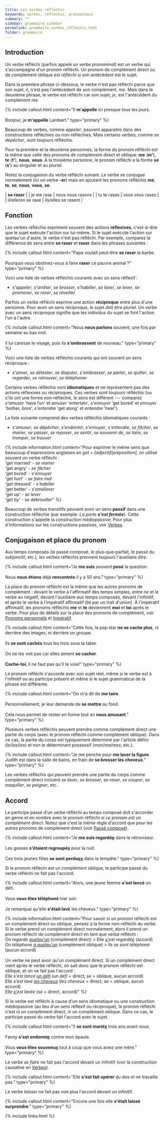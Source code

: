 ```yaml
---
title: Les verbes réfléchis
keywords: verbes, réfléchis, pronominaux
summary: ""
sidebar: grammaire_sidebar
permalink: grammaire_verbes_réfléchis.html
folder: grammaire
---
```


## Introduction

Un verbe réfléchi (parfois appelé un *verbe pronominal*) est un verbe qui s'accompagne d'un pronom réfléchi. Un pronom de complément direct ou de complément oblique est *réfléchi* si son antécédent est le sujet.

Dans la première phrase ci-dessous, le verbe n'est pas réfléchi parce que son sujet, *il*, n'est pas l'antécédent de son complément, *me*. Mais dans la deuxième phrase, le verbe est réfléchi car son sujet, *je*, est l'antécédent du complément *me*.

{% include callout.html content="Il **m'appelle** ici presque tous les jours.<br/><br/>Bonjour, je **m'appelle** Lambert." type="primary" %}

Beaucoup de verbes, comme *appeler*, peuvent apparaitre dans des constructions réfléchies ou non-réfléchies. Mais certains verbes, comme *se dépêcher*, sont toujours réfléchis.

Pour la première et la deuxième personnes, la forme du pronom réfléchi est la même que celle des pronoms de complément direct et oblique: **me** (**m'**), **te** (**t'**), **nous**, **vous**. À la troisième personne, le pronom réfléchi a la forme **se** (**s'**) au singulier et au pluriel.

Notez la conjugaison du verbe réfléchi suivant. Le verbe se conjugue normalement (ici un verbe **-er**) mais en ajoutant les pronoms réfléchis **me**, **te**, **se**, **nous**, **vous**, **se**.

| **se raser** |
| je me rase | nous nous rasons |
| tu te rases | vous vous rasez |
| il/elle/on se rase | ils/elles se rasent |

## Fonction

Les verbes réfléchis expriment souvent des actions **réflexives**, c'est-à-dire que le sujet exécute l'action sur lui-même. Si le sujet exécute l'action sur quelqu'un d'autre, le verbe n'est pas réfléchi. Par exemple, comparez la différence de sens entre **se raser** et **raser** dans les phrases suivantes :

{% include callout.html content="Papa voulait peut-être **se raser** la barbe.<br/><br/>Pourquoi vous obstinez-vous à faire **raser** ce pauvre animal ?" type="primary" %}

 Voici une liste de verbes réfléchis courants avec un sens réflexif :

* *s'appeler*, *s'arrêter*, *se brosser*, *s'habiller*, *se laver*, *se lever*, *se promener*, *se raser*, *se réveiller*

Parfois un verbe réfléchi exprime une action **réciproque** entre plus d'une personne. Pour avoir un sens réciproque, le sujet doit être pluriel. Un verbe avec un sens réciproque signifie que les individus du sujet se font l'action l'un à l'autre.

{% include callout.html content="Nous **nous parlons** souvent, une fois par semaine au bas mot.<br/><br/>Il lui caresse le visage, puis ils **s'embrassent** de nouveau." type="primary" %}

Voici une liste de verbes réfléchis courants qui ont souvent un sens réciproque :

* *s'aimer*, *se détester*, *se disputer*, *s'embrasser*, *se parler*, *se quitter*, *se regarder*, *se retrouver*, *se téléphoner*

Certains verbes réfléchis sont **idiomatiques** et ne représentent pas des actions réflexives ou réciproques. Ces verbes sont toujours réfléchis (ou s'ils ont une forme non-réfléchie, le sens est différent --- comparez *s'amuser* 'have fun' et *amuser* 'entertain', *s'ennuyer* 'get bored' et *ennuyer* 'bother, bore', *s'entendre* 'get along' et *entendre* 'hear').

La liste suivante comprend des verbes réfléchis idiomatiques courants :

* *s'amuser*, *se dépêcher*, *s'endormir*, *s'ennuyer*, *s'entendre*, *se fâcher*, *se marier*, *se passer*, *se reposer*, *se sentir*, *se souvenir de*, *se taire*, *se tromper*, *se trouver*

{% include information.html content="Pour exprimer le même sens que beaucoup d'expressions anglaises en *get + [adjectif/préposition]*, on utilise souvent un verbe réfléchi :<br/>'get married' - *se marier*<br/>'get angry' - *se fâcher*<br/>'get bored' - *s'ennuyer*<br/>'get hurt' - *se faire mal*<br/>'get dressed' - *s'habiller*<br/>'get better' - *s'améliorer*<br/>'get up' - *se lever*<br/>'get by' - *se débrouiller*" %}

Beaucoup de verbes transitifs peuvent avoir un sens **passif** dans une construction réfléchie (par exemple: *La porte **s'est fermée***). Cette construction s'appelle la *construction médiopassive*. Pour plus d'informations sur les constructions passives, voir [Verbes](/grammaire_verbes.html#alternances-de-valence).

## Conjugaison et place du pronom

Aux temps composés (le passé composé, le plus-que-parfait, le passé du subjonctif, etc.), les verbes réfléchis prennent toujours l'auxiliaire *être*.

{% include callout.html content="Je **me suis** souvent **posé** la question.<br/><br/>Nous **nous étions** déjà **rencontrés** il y a 50 ans." type="primary" %}

La place du pronom réfléchi est la même que les autres pronoms de complément : devant le verbe à l'affirmatif des temps simples, entre *ne* et le verbe au négatif, devant l'auxiliaire aux temps composés, devant l'infinitif, et après le verbe à l'impératif affirmatif (lié par un trait d'union). À l'impératif affirmatif, les pronoms réfléchis **me** et **te** deviennent **moi** et **toi** après le verbe. Pour plus de détails sur la place des pronoms de complément, voir [Pronoms personnels](/grammaire_pronoms_personnels.html#pronoms-compléments) et [Impératif](/grammaire_impératif.html).

{% include callout.html content="Cette fois, la pop star **ne se cache plus**, ni derrière des images, ni derrière un groupe.<br/><br/>Ils **se sont cachés** tous les trois sous la table.<br/><br/>On ne les voit pas car elles aiment **se cacher**.<br/><br/>**Cache-toi**, il ne faut pas qu'il te voie!" type="primary" %}

Le pronom réfléchi s'accorde avec son sujet réel, même si le verbe est à l'infinitif ou au participe présent et même si le sujet grammatical de la phrase est différente.

{% include callout.html content="On m'a dit de **me taire**.<br/><br/>Personnellement, je leur demande de **se mettre** au fond.<br/><br/>Cela nous permet de rester en forme tout en **nous amusant**." type="primary" %}

Plusieurs verbes réfléchis peuvent prendre comme complément direct une partie du corps (avec le pronom réfléchi comme complément oblique). Dans ce cas, la partie du corps est typiquement déterminé par l'article défini (*le*/*las*/*les*) et non le déterminant possessif (*mon*/*ma*/*mes*, etc.).

{% include callout.html content="Je me penche pour **me laver la figure**.<br/>Judith est dans la salle de bains, en train de **se brosser les cheveux**." type="primary" %}

Les verbes réfléchis qui peuvent prendre une partie du corps comme complément direct incluent *se laver*, *se brosser*, *se raser*, *se couper*, *se maquiller*, *se peigner*, etc.

## Accord

Le participe passé d'un verbe réfléchi au temps composé doit s'accorder en genre et en nombre avec le pronom réfléchi *si ce pronom est un complément direct*. Notez que c'est la même règle d'accord que pour les autres pronoms de complément direct (voir [Passé composé](/grammaire_passé_composé.html)).

{% include callout.html content="Je **me suis regardé<ins>e</ins>** dans le rétroviseur.<br/><br/>Les gosses **s'étaient regroupé<ins>s</ins>** pour la nuit.<br/><br/>Ces trois jeunes filles **se sont perdu<ins>es</ins>** dans la tempête." type="primary" %}

Si le pronom réfléchi est un complément oblique, le participe passé du verbe réfléchi ne fait pas l'accord.

{% include callout.html content="Alors, une jeune femme **s'est lancé** un défi.<br/><br/>Vous **vous êtes téléphoné** hier soir.<br/><br/>Je remarquai qu'elle **s'était lavé** les cheveux." type="primary" %}

{% include information.html content="Pour savoir si un pronom réfléchi est un complément direct ou oblique, pensez à la forme non-réfléchi du verbe. Si le verbe prend un complément direct normalement, alors il prend un pronom réfléchi de complément direct en tant que verbe réfléchi :<br/>*On regarde <ins>quelqu'un</ins>* (complément direct) > Elle *<ins>s'</ins>est regardé<ins>e</ins>* (accord)<br/>*On téléphone <ins>à quelqu'un</ins>* (complément oblique) > *Ils se sont téléphoné* (aucun accord)<br/><br/>Un verbe ne peut avoir qu'un complément direct. Si un complément direct vient après le verbe réfléchi, on sait donc que le pronom réfléchi est oblique, et on ne fait pas l'accord :<br/>*Elle s'est lancé <ins>un défi</ins>* (*un défi* = direct, *se* = oblique, aucun accord)<br/>*Elle s'est lavé <ins>les cheveux</ins>* (*les cheveux* = direct, *se* = oblique, aucun accord)<br/>*Elle <ins>s'</ins>est lavée* (*se* = direct, accord)" %}

Si le verbe est réfléchi à cause d'un sens idiomatique ou une construction médiopassive (au lieu d'un sens réflexif ou réciproque), le pronom réfléchi n'est ni un complément direct, ni un complément oblique. Dans ce cas, le participe passé du verbe fait l'accord avec le sujet.

{% include callout.html content="Il **se sont marié<ins>s</ins>** trois ans avant nous.<br/><br/>Fanny **s'est endormi<ins>e</ins>** contre mon épaule.<br/><br/>Vous **vous êtes souvenu<ins>s</ins>** tout à coup que vous aviez une mère." type="primary" %}

Le verbe *se faire* ne fait pas l'accord devant un infinitif (voir la construction causative en [Verbes](/grammaire_verbes.html#avoir-et-faire)).

{% include callout.html content="Elle **s'est fait opérer** du dos et ne travaille pas." type="primary" %}

Le verbe *laisser* ne fait pas non plus l'accord devant un infinitif.

{% include callout.html content="Encore une fois elle **s'était laissé surprendre**." type="primary" %}

{% include links.html %}
